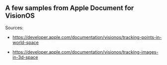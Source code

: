 ## A few samples from Apple Document for VisionOS 
Sources:
- https://developer.apple.com/documentation/visionos/tracking-points-in-world-space

- https://developer.apple.com/documentation/visionos/tracking-images-in-3d-space

